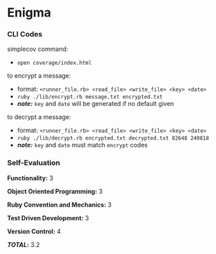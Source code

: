 # Enigma
### CLI Codes
simplecov command:
* `open coverage/index.html`

to encrypt a message:
* format: `<runner_file.rb> <read_file> <write_file> <key> <date>`
* `ruby ./lib/encrypt.rb message.txt encrypted.txt`
* **_note:_** `key` and `date` will be generated if no default given

to decrypt a message:
* format: `<runner_file.rb> <read_file> <write_file> <key> <date>`
* `ruby ./lib/decrypt.rb encrypted.txt decrypted.txt 82648 240818`
* **_note:_** `key` and `date` must match `encrypt` codes

### Self-Evaluation
**Functionality:** 3

**Object Oriented Programming:** 3

**Ruby Convention and Mechanics:** 3

**Test Driven Development:** 3

**Version Control:** 4

**_TOTAL_:** 3.2
